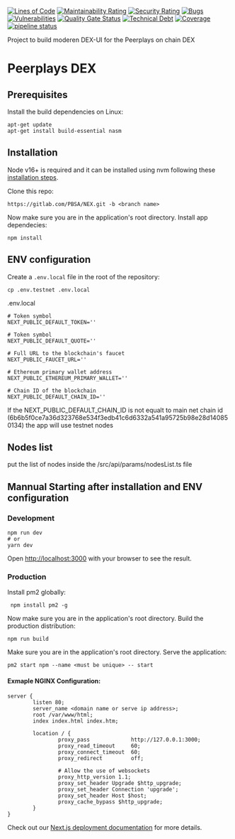 
[![Lines of Code](https://sonarcloud.io/api/project_badges/measure?project=PBSA_NEX&metric=ncloc)](https://sonarcloud.io/summary/new_code?id=PBSA_NEX)
[![Maintainability Rating](https://sonarcloud.io/api/project_badges/measure?project=PBSA_NEX&metric=sqale_rating)](https://sonarcloud.io/summary/new_code?id=PBSA_NEX)
[![Security Rating](https://sonarcloud.io/api/project_badges/measure?project=PBSA_NEX&metric=security_rating)](https://sonarcloud.io/summary/new_code?id=PBSA_NEX)
[![Bugs](https://sonarcloud.io/api/project_badges/measure?project=PBSA_NEX&metric=bugs)](https://sonarcloud.io/summary/new_code?id=PBSA_NEX)
[![Vulnerabilities](https://sonarcloud.io/api/project_badges/measure?project=PBSA_NEX&metric=vulnerabilities)](https://sonarcloud.io/summary/new_code?id=PBSA_NEX)
[![Quality Gate Status](https://sonarcloud.io/api/project_badges/measure?project=PBSA_NEX&metric=alert_status)](https://sonarcloud.io/summary/new_code?id=PBSA_NEX)
[![Technical Debt](https://sonarcloud.io/api/project_badges/measure?project=PBSA_NEX&metric=sqale_index)](https://sonarcloud.io/summary/new_code?id=PBSA_NEX)
[![Coverage](https://sonarcloud.io/api/project_badges/measure?project=PBSA_NEX&metric=coverage)](https://sonarcloud.io/summary/new_code?id=PBSA_NEX)
[![pipeline status](https://gitlab.com/PBSA/NEX/badges/dev/pipeline.svg)](https://gitlab.com/PBSA/NEX/-/commits/dev)

Project to build moderen DEX-UI for the Peerplays on chain DEX

# Peerplays DEX

## Prerequisites

Install the build dependencies on Linux:
```
apt-get update
apt-get install build-essential nasm
```

## Installation

Node v16+ is required and it can be installed using nvm following these [installation steps](https://github.com/nvm-sh/nvm#installing-and-updating).

Clone this repo:
```
https://gitlab.com/PBSA/NEX.git -b <branch name>
```

Now make sure you are in the application's root directory. Install app dependecies:
```
npm install
```

## ENV configuration
Create a `.env.local` file in the root of the repository:

```
cp .env.testnet .env.local
```

.env.local
```
# Token symbol
NEXT_PUBLIC_DEFAULT_TOKEN=''

# Token symbol
NEXT_PUBLIC_DEFAULT_QUOTE=''

# Full URL to the blockchain's faucet
NEXT_PUBLIC_FAUCET_URL=''

# Ethereum primary wallet address
NEXT_PUBLIC_ETHEREUM_PRIMARY_WALLET=''

# Chain ID of the blockchain
NEXT_PUBLIC_DEFAULT_CHAIN_ID=''
```
If the NEXT_PUBLIC_DEFAULT_CHAIN_ID is not equalt to main net chain id (6b6b5f0ce7a36d323768e534f3edb41c6d6332a541a95725b98e28d140850134) the app will use testnet nodes

## Nodes list
put the list of nodes inside the /src/api/params/nodesList.ts file


## Mannual Starting after installation and ENV configuration
### Development
```
npm run dev
# or
yarn dev
```
Open [http://localhost:3000](http://localhost:3000) with your browser to see the result.
### Production
Install pm2 globally:
```
 npm install pm2 -g
```

Now make sure you are in the application's root directory. Build the production distribution:
```
npm run build
```

Make sure you are in the application's root directory. Serve the application:
```
pm2 start npm --name <must be unique> -- start
```

#### Exmaple NGINX Configuration:

```
server {
        listen 80;
        server_name <domain name or serve ip address>;
        root /var/www/html;
        index index.html index.htm;

        location / {
                proxy_pass             http://127.0.0.1:3000;
                proxy_read_timeout     60;
                proxy_connect_timeout  60;
                proxy_redirect         off;

                # Allow the use of websockets
                proxy_http_version 1.1;
                proxy_set_header Upgrade $http_upgrade;
                proxy_set_header Connection 'upgrade';
                proxy_set_header Host $host;
                proxy_cache_bypass $http_upgrade;
        }
}
```


Check out our [Next.js deployment documentation](https://nextjs.org/docs/deployment) for more details.
